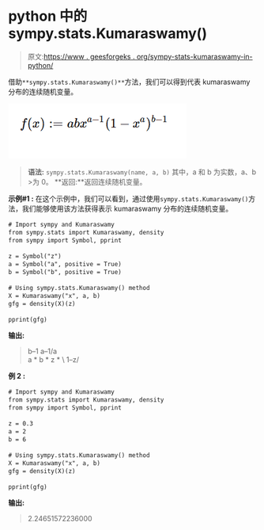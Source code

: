 # python 中的 sympy.stats.Kumaraswamy()

> 原文:[https://www . geesforgeks . org/sympy-stats-kumaraswamy-in-python/](https://www.geeksforgeeks.org/sympy-stats-kumaraswamy-in-python/)

借助`**sympy.stats.Kumaraswamy()**`方法，我们可以得到代表 kumaraswamy 分布的连续随机变量。

![](img/53e9b8e598a5b2b005196ff58b7ca5ad.png)

> **语法:** `sympy.stats.Kumaraswamy(name, a, b)`
> 其中，a 和 b 为实数，a、b >为 0。
> **返回:**返回连续随机变量。

**示例#1 :**
在这个示例中，我们可以看到，通过使用`sympy.stats.Kumaraswamy()`方法，我们能够使用该方法获得表示 kumaraswamy 分布的连续随机变量。

```
# Import sympy and Kumaraswamy
from sympy.stats import Kumaraswamy, density
from sympy import Symbol, pprint

z = Symbol("z")
a = Symbol("a", positive = True)
b = Symbol("b", positive = True)

# Using sympy.stats.Kumaraswamy() method
X = Kumaraswamy("x", a, b)
gfg = density(X)(z)

pprint(gfg)
```

**输出:**

> b–1
> a–1/a \
> a * b * z * \ 1–z/

**例 2 :**

```
# Import sympy and Kumaraswamy
from sympy.stats import Kumaraswamy, density
from sympy import Symbol, pprint

z = 0.3
a = 2
b = 6

# Using sympy.stats.Kumaraswamy() method
X = Kumaraswamy("x", a, b)
gfg = density(X)(z)

pprint(gfg)
```

**输出:**

> 2.24651572236000